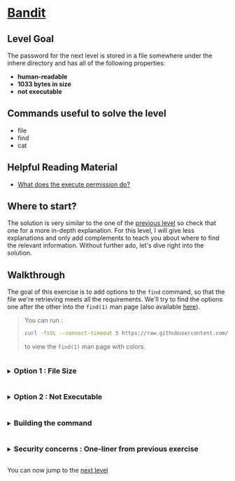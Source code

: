 # [Bandit](https://overthewire.org/wargames/bandit/bandit6.html)

## Level Goal

The password for the next level is stored in a file somewhere under the inhere directory and has all of the following properties:

- **human-readable**
- **1033 bytes in size**
- **not executable**

## Commands useful to solve the level

- file
- find
- cat

## Helpful Reading Material

- [What does the execute permission do?](https://superuser.com/questions/117704/what-does-the-execute-permission-do)

## Where to start?

The solution is very similar to the one of the [previous level](/bandit/bandit4.md) so check that one for a more in-depth explanation. 
For this level, I will give less explanations and only add complements to teach you about where to find the relevant information. 
Without further ado, let's dive right into the solution.

## Walkthrough

The goal of this exercise is to add options to the `find` command, so that the file we're retrieving meets all the requirements.
We'll try to find the options one after the other into the `find(1)` man page (also available [here](https://www.gnu.org/software/findutils/manual/html_mono/find.html)).

<blockquote>

You can run :
```bash
curl -fsSL --connect-timeout 5 https://raw.githubusercontent.com/Charystag/Scripts/main/colored_man.sh | bash -s find
```
to view the `find(1)` man page with colors.

</blockquote>

<details>
<summary><h3 style="display:inline-block">Option 1 : File Size</h3></summary>

The first option we're looking for is an option that allows us to check for the file size. Let's look in the `find(1)` man page to see if we can 
find the option we need.
<details>
<summary>Hint</summary>

Try to look in the section 2 of the [gnu findutils documentation](https://www.gnu.org/software/findutils/manual/html_mono/find.html).
</details>

<details>
<summary>Solution</summary>

The option we're looking for is described [there](https://www.gnu.org/software/findutils/manual/html_mono/find.html#Size). It is the `size` option. <br/>
We are going to invoke it like this : `-size 1033c`.
</details>
</details>


<details>
<summary><h3 style="display:inline-block">Option 2 : Not Executable</h3></summary>

The second option we're looking for is an option that allows us to check for the executable permission on the file we encounter. Let's look once again into the 
`find(1)` man page (or the [gnu findutils documentation](https://www.gnu.org/software/findutils/manual/html_mono/find.html)) to find what we need.

<details>
<summary>Hint</summary>

This time, we still need to look at the section 2 of the [gnu findutils documentation](https://www.gnu.org/software/findutils/manual/html_mono/find.html). 
However, we need to look into two different subsections of this section 2 to complete our option.
</details>

<details>
<summary>Solution</summary>

The option we're looking for is described [there](https://www.gnu.org/software/findutils/manual/html_mono/find.html#Mode-Bits). It is the `executable` option. 
However, we need our file to not be executable, so we can see in this [section](https://www.gnu.org/software/findutils/manual/html_mono/find.html#Combining-Primaries-With-Operators) 
that to negate this condition we can use the `-not` operator.<br/>
We are going to invoke our option like this : `-not -executable`.
</details>
</details>


<details>
<summary><h3 style="display:inline-block">Building the command</h3></summary>

After getting our two options, the rest of the command is exactly the same as with the previous exercise.<br/>
Here is our command : 
```bash
find inhere -type f -size 1033c -not -executable -execdir file '{}' \; -print
```

We need to print the file after because due to using the execdir option instead of the exec option (see the [security considerations](https://www.gnu.org/software/findutils/manual/html_mono/find.html#Security-Considerations-for-find))
</details>


<details>
<summary><h3 style="display:inline-block">Security concerns : One-liner from previous exercise</h3></summary>

In the [previous level](/bandit/bandit4.md) I gave you a one-liner to solve the level

```bash
find inhere/ -type f -execdir bash -c 'file {} | grep text > /dev/null' \; -execdir cat '{}' \; -quit
```

Although this command gives the right answer, it presents a [security concern](https://www.gnu.org/software/findutils/manual/html_mono/find.html#Problems-with-_002dexec-and-filenames). 
Indeed, if an attacker puts a special filename in your directory, it could lead to the deletion of all of your data. Let's see a safe example right now.
Try running the following [script](/bandit/scripts/bandit5.sh) and understanding its output (you can copy and paste the script into you terminal window): 

```bash
#!/usr/bin/env bash
clear #This is to keep only the script outputs in case you copy-paste it to your terminal window
mkdir -p /tmp/testrm
cd "$(mktemp -d)" && echo "Step 1 - Now in temporary directory" || kill -INT $$
echo "Step 2 - creation of the /tmp/testrm directory, that will be useful to bring out our security concern"
if ls /tmp | grep testrm > /dev/null ; then echo /tmp/testrm is still there; else echo /tmp/testrm is unfortunately gone; fi
echo "Step 3 - Creation of two test files : 'bonjour' and 'bonjour ; rm -rf \$TEST'"
touch bonjour 'bonjour ; rm -rf $TEST'
echo -n "These are the directory files : " ; ls -1
echo "Step 4 - Exporting the TEST variable to contain the value of '/tmp/testrm', the directory we want to delete"
export TEST="/tmp/testrm"
echo "Step 5 - We now run the find command and we use the execdir option to call a bash instance which will run \
the file utility on each file we find"
find -execdir bash -c 'file {}' \;
echo -n "Step 6 - We can now see that our test directory has been removed : "
if ls /tmp | grep testrm > /dev/null ; then echo /tmp/testrm is still there; else echo /tmp/testrm is unfortunately gone; fi
cd "-" && rm -rf "$OLDPWD" && echo "Step 7 - Back in $PWD"
```

In this example we see that our /tmp/testrm directory has been deleted even though we didn't intended at all to do so. 
This is because the command 'rm -rf' has been executed when we tried to execute `file` on our dangerously named file without 
sanitizing the input. Even if it is harmless for this example, if the attacker replaces `$TEST` with `$HOME` it could be 
way more harmful.<br/>
To prevent this from hapenning, instead of the command `find -execdir bash -c 'file {}' \;` we can run the following :

```bash
find -execdir bash -c 'file "$@"' bash '{}' \;
```

to understand precisely what this command do you can go check the -c option in the [bash invocation](https://www.gnu.org/software/bash/manual/bash.html#Invoking-Bash) section of the 
gnu bash manual.
</details>

You can now jump to the [next level](/bandit/bandit6.md)
